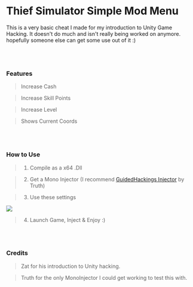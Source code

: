 <h1>Thief Simulator Simple Mod Menu</h1>
This is a very basic cheat I made for my introduction to Unity Game Hacking. It doesn't do much and isn't really being worked on anymore. hopefully someone else can get some use out of it :)

<br><br>
<h3> Features</h3>

> Increase Cash

> Increase Skill Points

> Increase Level

> Shows Current Coords

<br><br>
<h3>How to Use</h3>
  
> 1) Compile as a x64 .Dll


> 2) Get a Mono Injector (I recommend <a href="https://guidedhacking.com/resources/guided-hacking-dll-mono-injector.22/">GuidedHackings Injector</a> by Truth)

> 3) Use these settings

<img src="https://i.ibb.co/rsbtt0Q/11111.png">
<br>

> 4) Launch Game, Inject & Enjoy :)

<br><br>
<h3>Credits</h3>

> Zat for his introduction to Unity hacking.

> Truth for the only MonoInjector I could get working to test this with.
